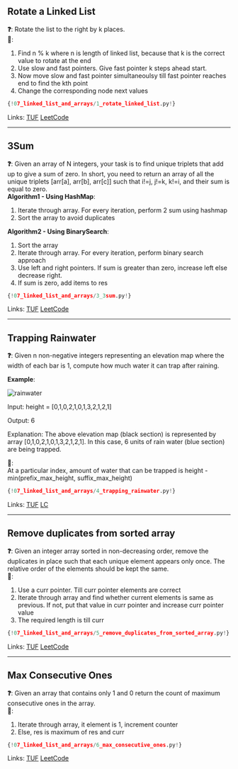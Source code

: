 ## Rotate a Linked List

**❓**: Rotate the list to the right by k places.<br>
**🧠**:<br>
1. Find n % k where n is length of linked list, because that k is the correct value to rotate at the end<br>
2. Use slow and fast pointers. Give fast pointer k steps ahead start.<br>
3. Now move slow and fast pointer simultaneoulsy till fast pointer reaches end to find the kth point<br>
4. Change the corresponding node next values

```py
{!07_linked_list_and_arrays/1_rotate_linked_list.py!}
```

Links: [TUF](https://takeuforward.org/data-structure/rotate-a-linked-list/) [LeetCode](https://leetcode.com/problems/rotate-list/)<br>

---

## 3Sum

**❓**: Given an array of N integers, your task is to find unique triplets that add up to give a sum of zero. In short, you need to return an array of all the unique triplets [arr[a], arr[b], arr[c]] such that i!=j, j!=k, k!=i, and their sum is equal to zero.<br>
**Algorithm1 - Using HashMap**:<br>
1. Iterate through array. For every iteration, perform 2 sum using hashmap<br>
2. Sort the array to avoid duplicates<br>

**Algorithm2 - Using BinarySearch**:<br>
1. Sort the array<br>
2. Iterate through array. For every iteration, perform binary search approach<br>
3. Use left and right pointers. If sum is greater than zero, increase left else decrease right.<br>
4. If sum is zero, add items to res<br>

```py
{!07_linked_list_and_arrays/3_3sum.py!}
```

Links: [TUF](https://takeuforward.org/data-structure/3-sum-find-triplets-that-add-up-to-a-zero/) [LeetCode](https://leetcode.com/problems/3sum/)<br>

---

## Trapping Rainwater

**❓**: Given n non-negative integers representing an elevation map where the width of each bar is 1, compute how much water it can trap after raining.

**Example**:  

![rainwater](https://assets.leetcode.com/uploads/2018/10/22/rainwatertrap.png)

Input: height = [0,1,0,2,1,0,1,3,2,1,2,1]

Output: 6

Explanation: The above elevation map (black section) is represented by array [0,1,0,2,1,0,1,3,2,1,2,1]. In this case, 6 units of rain water (blue section) are being trapped.

**🧠**:  
At a particular index, amount of water that can be trapped is height - min(prefix_max_height, suffix_max_height)

```py
{!07_linked_list_and_arrays/4_trapping_rainwater.py!}
```

Links: [TUF](https://takeuforward.org/data-structure/trapping-rainwater/) [LC](https://leetcode.com/problems/trapping-rain-water/description/)<br>

---

## Remove duplicates from sorted array

**❓**: Given an integer array sorted in non-decreasing order, remove the duplicates in place such that each unique element appears only once. The relative order of the elements should be kept the same.<br>
**🧠**:<br>
1. Use a curr pointer. Till curr pointer elements are correct<br>
2. Iterate through array and find whether current elements is same as previous. If not, put that value in curr pointer and increase curr pointer value<br>
3. The required length is till curr<br>

```py
{!07_linked_list_and_arrays/5_remove_duplicates_from_sorted_array.py!}
```

Links: [TUF](https://takeuforward.org/data-structure/remove-duplicates-in-place-from-sorted-array/) [LeetCode](https://leetcode.com/problems/remove-duplicates-from-sorted-array/)<br>

---

## Max Consecutive Ones

**❓**: Given an array that contains only 1 and 0 return the count of maximum consecutive ones in the array.<br>
**🧠**:<br>
1. Iterate through array, it element is 1, increment counter<br>
2. Else, res is maximum of res and curr<br>

```py
{!07_linked_list_and_arrays/6_max_consecutive_ones.py!}
```

Links: [TUF](https://takeuforward.org/data-structure/count-maximum-consecutive-ones-in-the-array/) [LeetCode](https://leetcode.com/problems/max-consecutive-ones/)<br>